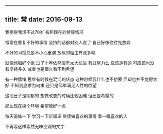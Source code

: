 ----
title: 常
date: 2016-09-13
----

我觉得我活不过70岁
按照现在的健康情况

<!-- more -->

常常在重复不好的事情
坚持的话都对别人说了
自己好像往往先放弃

不好的习惯总是不小心重演
放纵的理由有点多呐

就像想唱好个歌
过了十年依然没有太大长进
有过努力么 应该是有的
可应该也没有坚持多久
或者也是很久看不到希望

有一种情绪
思维有时候在混沌的状态
这种时候我什么也不想要
但却也并不觉得太好
不知到底求为何求
还只是简单满足人性的欲望

这段日子是阴郁的
想做改变的时候比较困难
但还是希望的

那么现在换个环境
希望能好一点

每天锻炼一下
学习一下新知识
继续做喜欢的事情
看一眼喜欢的人

不再写这样索然无味空洞的文字




